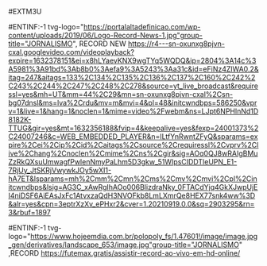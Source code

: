 #EXTM3U

#ENTINF:-1 tvg-logo="https://portalaltadefinicao.com/wp-content/uploads/2019/06/Logo-Record-News-1.jpg"group-title="JORNALISMO", RECORD NEW
https://r4---sn-oxunxg8pjvn-cxal.googlevideo.com/videoplayback?expire=1632378151&ei=x8hLYaevKNX9wgTYq5WQDQ&ip=2804%3A14c%3A5981%3A91bd%3Ab8b0%3Aefa9%3A5243%3Aa31c&id=eFiNz4ZlWA0.2&itag=247&aitags=133%2C134%2C135%2C136%2C137%2C160%2C242%2C243%2C244%2C247%2C248%2C278&source=yt_live_broadcast&requiressl=yes&mh=UT&mm=44%2C29&mn=sn-oxunxg8pjvn-cxal%2Csn-bg07dnsl&ms=lva%2Crdu&mv=m&mvi=4&pl=48&initcwndbps=586250&vprv=1&live=1&hang=1&noclen=1&mime=video%2Fwebm&ns=LJpt6NPHlnNd1D8182K-TTUG&gir=yes&mt=1632356188&fvip=4&keepalive=yes&fexp=24001373%2C24007246&c=WEB_EMBEDDED_PLAYER&n=ILtfYnRwntZFyQ&sparams=expire%2Cei%2Cip%2Cid%2Caitags%2Csource%2Crequiressl%2Cvprv%2Clive%2Chang%2Cnoclen%2Cmime%2Cns%2Cgir&sig=AOq0QJ8wRAIgBMuZzRkQXsuUmwagfPwlenNmyPaLhm5D3gkw_51WIpsCIDDTleUPN_E1-7RjUy_JtSKRjVwywkJOy5wXI1-hA7ET&lsparams=mh%2Cmm%2Cmn%2Cms%2Cmv%2Cmvi%2Cpl%2Cinitcwndbps&lsig=AG3C_xAwRgIhAOo006BlizdraNky_0FTACdYjq4GkXJwpUjEI4niDSF6AiEAsJxFc1AtvxzaQdH3NVOFkb8LmLXmrQe8HEX77snk4ww%3D&alr=yes&cpn=3eptrXzXv_ePHxr2&cver=1.20210919.0.0&sq=2903295&rn=3&rbuf=1897

#ENTINF:-1 tvg-logo="https://www.hojeemdia.com.br/polopoly_fs/1.47601!/image/image.jpg_gen/derivatives/landscape_653/image.jpg"group-title="JORNALISMO" ,RECORD
https://futemax.gratis/assistir-record-ao-vivo-em-hd-online/
